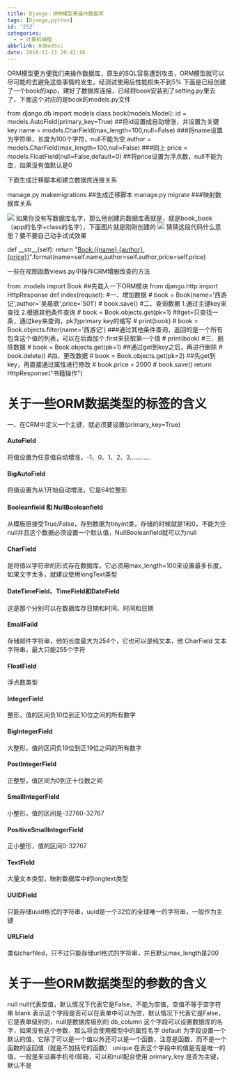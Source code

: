 ```yaml
---
title: Django：ORM模型来操作数据库
tags: [Django,python]
id: '252'
categories:
  - - 计算机编程
abbrlink: 8d6e45cc
date: 2018-11-11 20:41:16
---
```


ORM模型更方便我们来操作数据库，原生的SQL容易遭到攻击，ORM模型就可以尽可能的去避免这些事情的发生，经测试使用后性能损失不到5% 下面是已经创建了一个book的app，建好了数据库连接，已经将book安装到了setting.py里去了，下面这个对应的是book的models.py文件

from django.db import models
class book(models.Model):
    id = models.AutoField(primary\_key=True)    ##将id设置成自动增涨，并设置为关键key
    name = models.CharField(max\_length=100,null=False)   ###将name设置为字符串，长度为100个字符，null不能为空
    author = models.CharField(max\_length=100,null=False)   ###同上
    price = models.FloatField(null=False,default=0)    ##将price设置为浮点数，null不能为空，如果没有值默认是0

下面生成迁移脚本和建立数据库连接关系

manage.py makemigrations ##生成迁移脚本
manage.py migrate ###映射数据库关系

![](https://post.332b.com/wp-content/uploads/2018/11/20181111174010.png) 如果你没有写数据库名字，那么他创建的数据库表就是，就是book\_book（app的名字+class的名字），下面图片就是刚刚创建的 ![](https://post.332b.com/wp-content/uploads/2018/11/20181111175828.png) 猜猜这段代码什么意思？要不要自己动手试试效果

def \_\_str\_\_(self):
    return "<Book:({name},{author},{price})>".format(name=self.name,author=self.author,price=self.price)

一些在视图函数views.py中操作CRM增删改查的方法

from .models import Book    ##先载入一下ORM模块
from django.http import HttpResponse
def index(requset):
    #一、增加数据
    # book = Book(name='西游记',author='吴晨歌',price='501')
    # book.save()
    #二、查询数据  1.通过主键key来查找   2.根据其他条件查询
    # book = Book.objects.get(pk=1)  ##get=只查找一条，通过key来查询，pk为primary key的缩写
    # print(book)
    # book = Book.objects.filter(name='西游记') ###通过其他条件查询，返回的是一个所有包含这个值的列表，可以在后面加个.first来获取第一个值
    # print(book)
    #三、删除数据
    # book = Book.objects.get(pk=1)  ##通过get到key之后，再进行删除
    # book.delete()
    #四、更改数据
    # book = Book.objects.get(pk=2)  ##先get到key，再直接通过属性进行修改
    # book.price = 2000
    # book.save()
    return HttpResponse("书籍操作")

# 关于一些ORM数据类型的标签的含义

一、在CRM中定义一个主键，就必须要设置(primary\_key=True)

#### AutoField

将值设置为任意值自动增涨，-1、0、1、2、3............

#### BigAutoField

将值设置为从1开始自动增涨，它是64位整形

#### Booleanfield 和 NullBooleanfield

从模板层接受True/False，存到数据为tinyint类，存储的时候就是1和0，不能为空null并且这个数据必须设置一个默认值，NullBooleanfield就可以为null

#### CharField

是将值以字符串的形式存在数据库，它必须用max\_length=100来设置最多长度，如果文字太多，就建议使用longText类型

#### DateTimeField、TimeField和DateField

这是那个分别可以在数据库存日期和时间、时间和日期

#### EmailFaild

存储邮件字符串，他的长度最大为254个，它也可以是纯文本，他 CharField 文本字符串，最大只能255个字符

#### FloatField

浮点数类型

#### IntegerField

整形，值的区间负10位到正10位之间的所有数字

#### BigIntegerField

大整形，值的区间负19位到正19位之间的所有数字

#### PostIntegerField

正整型，值区间为0到正十位数之间

#### SmallIntegerField

小整形，值的区间是-32760-32767

#### PositiveSmallIntegerField

正小整形，值的区间0-32767

#### TextField

大量文本类型，映射数据库中的longtext类型

#### UUIDField

只能存储uuid格式的字符串，uuid是一个32位的全球唯一的字符串，一般作为主键

#### URLField

类似charfiled，只不过只能存储url格式的字符串，并且默认max\_length是200

# 关于一些ORM数据类型的参数的含义

null null代表空值，默认情况下代表它是False，不能为空值，空值不等于空字符串 blank 表示这个字段是否可以在表单中可以为空，默认情况下代表它是False，它是表单级别的，null是数据库级别的 db\_column 这个字段可以设置数据库的名字，如果没有这个参数，那么将会使用模型中的属性名字 default 为字段设置一个默认的值，它除了可以是一个值以外还可以是一个函数，注意是函数，而不是一个函数的返回值（就是不加括号的函数） unique 在表这个字段中的值是否是唯一的值，一般是来设置手机号/邮箱，可以和null配合使用 primary\_key 是否为主键，默认不是